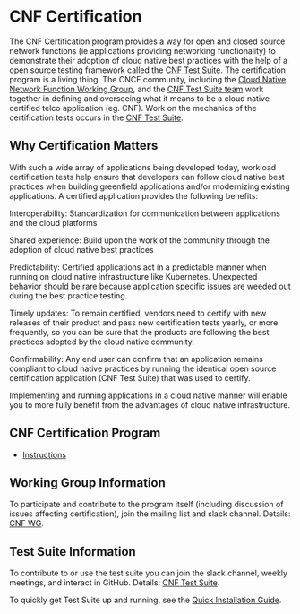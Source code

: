 # CNF Certification

The CNF Certification program provides a way for open and closed source network functions (ie applications providing networking functionality) to demonstrate their adoption of cloud native best practices with the help of a open source testing framework called the [CNF Test Suite](https://github.com/cncf/cnf-testsuite). The certification program is a living thing. The CNCF community, including the [Cloud Native Network Function Working Group](https://github.com/cncf/cnf-wg/blob/main/README.md), and the [CNF Test Suite team](https://github.com/cncf/cnf-testsuite) work together in defining and overseeing what it means to be a cloud native certified telco application (eg. CNF). Work on the mechanics of the certification tests occurs in the [CNF Test Suite](https://github.com/cncf/cnf-testsuite).

## Why Certification Matters

With such a wide array of applications being developed today, workload certification tests help ensure that developers can follow cloud native best practices when building greenfield applications and/or modernizing existing applications. A certified application provides the following benefits:

Interoperability: Standardization for communication between applications and the cloud platforms

Shared experience: Build upon the work of the community through the adoption of cloud native best practices

Predictability: Certified applications act in a predictable manner when running on cloud native infrastructure like Kubernetes. Unexpected behavior should be rare because application specific issues are weeded out during the best practice testing.

Timely updates: To remain certified, vendors need to certify with new releases of their product and pass new certification tests yearly, or more frequently, so you can be sure that the products are following the best practices adopted by the cloud native community.

Confirmability: Any end user can confirm that an application remains compliant to cloud native practices by running the identical open source certification application (CNF Test Suite) that was used to certify.

Implementing and running applications in a cloud native manner will enable you to more fully benefit from the advantages of cloud native infrastructure.

## CNF Certification Program

- [Instructions](instructions.md)

## Working Group Information

To participate and contribute to the program itself (including discussion of issues affecting certification), join the mailing list and
slack channel. Details: [CNF WG](https://github.com/cncf/cnf-wg/blob/main/README.md).

## Test Suite Information

To contribute to or use the test suite you can join the slack channel, weekly meetings, and interact in GitHub. Details: [CNF Test Suite](https://github.com/cncf/cnf-testsuite#cnf-test-suite).

To quickly get Test Suite up and running, see the [Quick Installation Guide](https://github.com/cncf/cnf-testsuite#installation-and-usage). 


